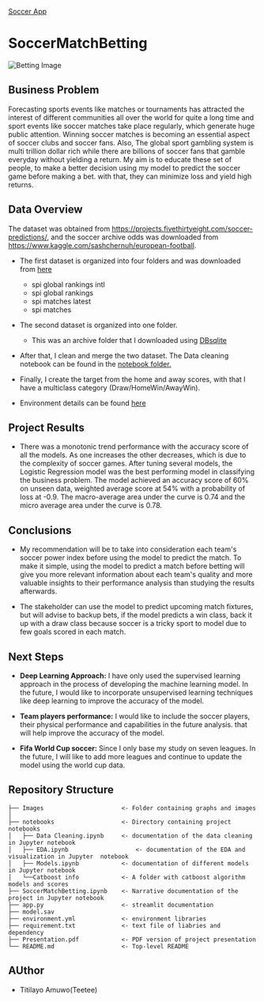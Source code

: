 [Soccer App](https://soccer-match-predictor-app.herokuapp.com/)

# SoccerMatchBetting

![Betting Image](https://news.wagertalk.com/wp-content/uploads/2018/07/soccer_money.jpg)

## Business Problem
Forecasting sports events like matches or tournaments has attracted the interest of different communities all over the world for quite a long time and sport events like soccer matches take place regularly, which generate huge public attention. Winning soccer matches is becoming an essential aspect of soccer clubs and soccer fans. Also, The global sport gambling system is multi trillion dollar rich while there are billions of soccer fans that gamble everyday without yielding a return. My aim is to educate these set of people, to make a better decision using my model to predict the soccer game before making a bet.  with that, they can minimize loss and yield high returns.

## Data Overview
The dataset was obtained  from https://projects.fivethirtyeight.com/soccer-predictions/, and the soccer archive odds was downloaded from  https://www.kaggle.com/sashchernuh/european-football. 

- The first dataset is organized into four folders and was downloaded from [here](https://projects.fivethirtyeight.com/soccer-predictions/)
  - spi global rankings intl
  - spi global rankings
  - spi matches latest
  - spi matches
- The second dataset is organized into one folder.
  - This was an archive folder that I downloaded using [DBsqlite](https://sqlitebrowser.org/)
  
- After that, I clean and merge the two dataset. The Data cleaning notebook can be found in the [notebook folder.](https://github.com/Teetee-lab/SoccerMatchBetting/blob/main/Notebooks/DataCleaning.ipynb)         
- Finally, I create the target from the home and away scores, with that I have a multiclass category (Draw/HomeWin/AwayWin).

- Environment details can be found [here](https://github.com/Teetee-lab/SoccerMatchBetting/blob/main/environment.yml)

## Project Results
- There was a monotonic trend performance with the accuracy score of all the models. As one increases the other decreases, which is due to the complexity of soccer games. After tuning several models, the Logistic Regression model was the best performing model in classifying the business problem. The model achieved an accuracy score of 60% on unseen data, weighted average score at 54% with a probability of loss at -0.9. The macro-average area under the curve is 0.74 and the micro average area under the curve is 0.78.

## Conclusions
- My recommendation will be to take into consideration each team's soccer power index before using the model to predict the match. To make it simple, using the model to predict a match before betting will give you more relevant information about each team's quality and more valuable insights to their performance analysis than studying the results afterwards.

- The stakeholder can use the model to predict upcoming match fixtures, but will advise to backup bets, if the model predicts a win class, back it up with a draw class because soccer is a tricky sport to model due to few goals scored in each match.


## Next Steps
- **Deep Learning Approach:** I have only used the supervised learning approach in the process of developing the machine learning model. In the future, I would like to incorporate unsupervised learning techniques like deep learning to improve the accuracy of the model. 

- **Team players performance:** I would like to include the soccer players, their physical performance and capabilities in the future analysis. that will help improve the accuracy of the model.

- **Fifa World Cup soccer:** Since I only base my study on seven leagues. In the future, I will like to add more leagues and continue to update the model using the world cup data.


## Repository Structure

```
├── Images                      <- Folder containing graphs and images
│   
├── notebooks                   <- Directory containing project  notebooks
│   ├── Data Cleaning.ipynb     <- documentation of the data cleaning in Jupyter notebook            
│   ├── EDA.ipynb        		    <- documentation of the EDA and visualization in Jupyter  notebook         
│   ├── Models.ipynb            <- documentation of different models in Jupyter notebook
│   └──Catboost info            <- A folder with catboost algorithm models and scores
├── SoccerMatchBetting.ipynb    <- Narrative documentation of the project in Jupyter notebook
├── app.py                      <- streamlit documentation
├── model.sav
├── environment.yml             <- environment libraries 
├── requirement.txt             <- text file of liabries and dependency
├── Presentation.pdf            <- PDF version of project presentation
└── README.md                   <- Top-level README
``` 


## AUthor
- Titilayo Amuwo(Teetee)

